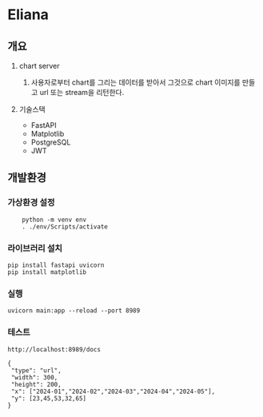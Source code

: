 # Eliana

## 개요

1. chart server
   1. 사용자로부터 chart를 그리는 데이터를 받아서 그것으로 chart 이미지를 만들고 url 또는 stream을 리턴한다.
   
2. 기술스택
   * FastAPI
   * Matplotlib
   * PostgreSQL
   * JWT

## 개발환경

### 가상환경 설정
```
    python -m venv env
    . ./env/Scripts/activate
```

### 라이브러리 설치

```
pip install fastapi uvicorn
pip install matplotlib
```

### 실행

```
uvicorn main:app --reload --port 8989
```

 ### 테스트
 ```
 http://localhost:8989/docs

{
  "type": "url",
  "width": 300,
  "height": 200,
  "x": ["2024-01","2024-02","2024-03","2024-04","2024-05"],
  "y": [23,45,53,32,65]
}
```